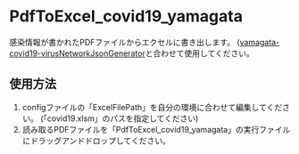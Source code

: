 # PdfToExcel_covid19_yamagata
感染情報が書かれたPDFファイルからエクセルに書き出します。
([yamagata-covid19-virusNetworkJsonGenerator](https://github.com/yamaserif/yamagata-covid19-virusNetworkJsonGenerator)と合わせて使用してください。

## 使用方法
1. configファイルの「ExcelFilePath」を自分の環境に合わせて編集してください。
   (「covid19.xlsm」のパスを指定してください)
2. 読み取るPDFファイルを「PdfToExcel_covid19_yamagata」の実行ファイルにドラッグアンドドロップしてください。

